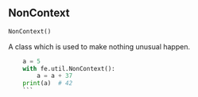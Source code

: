 ## NonContext
```python
NonContext()
```
A class which is used to make nothing unusual happen.


```python
    a = 5
    with fe.util.NonContext():
        a = a + 37
    print(a)  # 42
    ```
